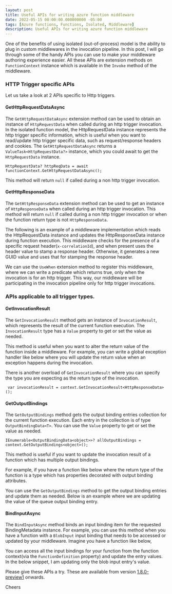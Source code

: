 ```yaml
---
layout: post
title: Useful APIs for writing azure function middleware
date: 2022-05-15 00:00:00.000000000 -05:00
tags: [Azure functions, Functions, Isolated, Middleware]
description: Useful APIs for writing azure function middleware
---
```


One of the benefits of using isolated (out-of-process) model is the ability to plug in custom middlewares in the invocation pipeline. In this post, I will go through some of the handy APIs you can use to make your middleware authoring experience easier. All these APIs are extension methods on `FunctionContext` instance which is available in the `Invoke` method of the middleware. 



### HTTP Trigger specific APIs

Let us take a look at 2 APIs specific to Http triggers.

#### GetHttpRequestDataAsync

The `GetHttpRequestDataAsync` extension method can be used to obtain an instance of `HttpRequestData` when called during an http trigger invocation. In the isolated function model, the HttpRequestData instance represents the http trigger specific information, which is useful when you want to read/update http trigger specific data, such as request/response headers and cookies. The `GetHttpRequestDataAsync` returns a `ValueTask<HttpRequestData?>` instance, which you could await to get the `HttpRequestData` instance.

````
HttpRequestData? httpReqData = await functionContext.GetHttpRequestDataAsync();
````

This method will return `null` if called during a non http trigger invocation.

#### GetHttpResponseData
The `GetHttpResponseData` extension method can be used to get an instance of `HttpResponseData`  when called during an http trigger invocation. This method will return `null` if called during a non http trigger invocation or when the function return type is not `HttpResponseData`.

The following is an example of a middleware implementation which reads the HttpRequestData instance and updates the HttpResponseData instance during function execution. This middleware checks for the presence of a specific request header(`x-correlationId`), and when present uses the header value to stamp a response header. Otherwise, it generates a new GUID value and uses that for stamping the response header.

<script src="https://gist.github.com/kshyju/8b9c4a611f773369f14f40578dd74892.js?file=StampHttpHeaderMiddleware.cs"></script>

We can use the `UseWhen` extension method to register this middleware, where we can write a predicate which returns true, only when the invocation is for an http trigger. This way, our middleware will be participating in the invocation pipeline only for http trigger invocations. 

<script src="https://gist.github.com/kshyju/8b9c4a611f773369f14f40578dd74892.js?file=UseWhenExtensionUse.cs"></script>

### APIs applicable to all trigger types.

#### GetInvocationResult
The `GetInvocationResult` method gets an instance of `InvocationResult`, which represents the result of the current function execution. The `InvocationResult` type has a `Value` property to get or set the value as needed.

This method is useful when you want to alter the return value of the function inside a middleware. For example, you can write a global exception handler like below where you will update the return value when an exception happens during the invocation.

<script src="https://gist.github.com/kshyju/8b9c4a611f773369f14f40578dd74892.js?file=ExceptionHandlingMiddleware.cs"></script>

There is another overload of `GetInvocationResult` where you can specify the type you are expecting as the return type of the invocation.

````
 var invocationResult = context.GetInvocationResult<HttpResponseData>();
````

#### GetOutputBindings
The `GetOutputBindings` method gets the output binding entries collection for the current function execution. Each entry in the collection is of type `OutputBindingData<T>`. You can use the `Value` property to get or set the value as needed.

````
IEnumerable<OutputBindingData<object>>? allOutputBindings = context.GetOutputBindings<object>();
````

This method is useful if you want to update the invocation result of a function which has multiple output bindings.

For example, if you have a function like below where the return type of the function is a type which has properties decorated with output binding attributes.

<script src="https://gist.github.com/kshyju/8b9c4a611f773369f14f40578dd74892.js?file=HttpTriggerWithMultipleOutputBindings.cs"></script>


You can use the `GetOutputBindings` method to get the output binding entries and update them as needed. Below is an example where we are updating the value of the queue output binding entry.

<script src="https://gist.github.com/kshyju/8b9c4a611f773369f14f40578dd74892.js?file=GetOutputBindingsToUpdateValue.cs"></script>

#### BindInputAsync
The `BindInputAsync` method binds an input binding item for the requested BindingMetadata instance. For example, you can use this method when you have a function with a `BlobInput` input binding that needs to be accessed or updated by your middleware. Imagine you have a function like below,

<script src="https://gist.github.com/kshyju/8b9c4a611f773369f14f40578dd74892.js?file=HttpTriggerWithBlobInputFunction.cs"></script>


You can access all the input bindings for your function from the function context(via the `FunctionDefinition` property) and update the entry values. In the below snippet, I am updating only the blob input entry's value.


<script src="https://gist.github.com/kshyju/8b9c4a611f773369f14f40578dd74892.js?file=UpdateBlobInputBindingEntryValue.cs"></script>

Please give these APIs a try. These are available from version [1.8.0-preview1](https://www.nuget.org/packages/Microsoft.Azure.Functions.Worker/1.8.0-preview1) onwards. 


Cheers


